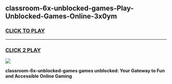 
## classroom-6x-unblocked-games-Play-Unblocked-Games-Online-3x0ym
<h3>
<a href="https://premium76.site?title=classroom-6x-unblocked-games&ref=25A">CLICK TO PLAY</a></h3>
<hr>

<h3>
<a href="https://premium76.site?title=classroom-6x-unblocked-games&ref=25A">CLICK 2 PLAY</a>
  
</h3>

<a href="https://premium76.site?title=classroom-6x-unblocked-games&ref=25A"><img src="https://clearcache.store/games.png"></a>


**classroom-6x-unblocked-games games unblocked: Your Gateway to Fun and Accessible Online Gaming**
